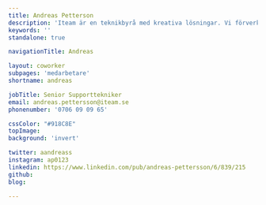 ```yaml
---
title: Andreas Petterson
description: 'Iteam är en teknikbyrå med kreativa lösningar. Vi förverkligar dina idéer.'
keywords: ''
standalone: true

navigationTitle: Andreas

layout: coworker
subpages: 'medarbetare'
shortname: andreas

jobTitle: Senior Supporttekniker
email: andreas.pettersson@iteam.se
phonenumber: '0706 09 09 65'

cssColor: "#918C8E"
topImage: 
background: 'invert'

twitter: aandreass
instagram: ap0123
linkedin: https://www.linkedin.com/pub/andreas-pettersson/6/839/215
github: 
blog:

---
```





